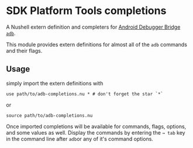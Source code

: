 # SDK Platform Tools completions

A Nushell extern definition and completers for [Android Debugger Bridge `adb`](https://developer.android.com/tools/adb).


This module provides extern definitions for almost all of the `adb` commands and their flags.

## Usage

simply import the extern definitions with

```nu
use path/to/adb-completions.nu * # don't forget the star `*`
```

or

```nu
source path/to/adb-completions.nu
```

Once imported completions will be available for commands, flags, options, and some values as well.
Display the commands by entering the `→ tab` key in the command line after `adb`or any of it's command options.

